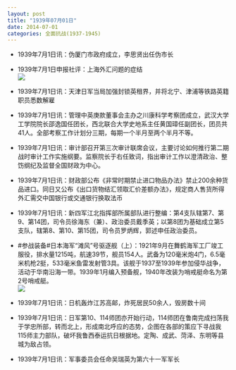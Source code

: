 ```yaml
---
layout: post
title: "1939年07月01日"
date: 2014-07-01
categories: 全面抗战(1937-1945)
---
```


<meta name="referrer" content="no-referrer" />

- 1939年7月1日讯：伪厦门市政府成立，李思贤出任伪市长 

- 1939年7月1日申报社评：上海外汇问题的症结 <br/><img src="https://ww1.sinaimg.cn/large/aca367d8jw1ehxlri9mbbj20n40ziav6.jpg" />

- 1939年7月1日讯：天津日军当局加强封锁英租界，并将北宁、津浦等铁路英籍职员悉数解雇 

- 1939年7月1日讯：管理中英庚款董事会主办之川康科学考察团成立，武汉大学工学院院长邵逸国任团长，西北联合大学史地系主任黄国璋任副团长，团员共41人。全部考察工作计划分三期，每期一个半月至两个半月不等。 

- 1939年7月1日讯：审计部召开第三次审计联席会议，主要讨论如何推行第二期战时审计工作实施纲要。监察院长于右任致词，指出审计工作以澄清政治、整饬纲纪及监督全国财政为中心。 

- 1939年7月1日讯：财政部公布《非常时期禁止进口物品办法》禁止200余种货品进口。同日又公布《出口货物结汇领取汇价差额办法》，规定商人售货所得外汇需交中国银行或交通银行换取法币 

- 1939年7月1日讯：新四军江北指挥部所属部队进行整编：第4支队辖第7、第9、第14团，司令员徐海东（兼）、政治委员戴季英；以第8团为基础成立第5支队，辖第8、第10、第15团，司令员罗炳辉，郭述申任政治委员。 

- #参战装备#日本海军“滩风”号驱逐舰（上）：1921年9月在舞鹤海军工厂竣工服役，排水量1215吨，航速39节，舰员154人。武备为120毫米炮4门，6.5毫米机枪2挺，533毫米鱼雷发射管3具。该舰于1937至1939年参加侵华战争，活动于华南沿海一带。1939年1月编入预备舰，1940年改装为哨戒艇命名为第2号哨戒艇。 <br/><img src="https://ww2.sinaimg.cn/large/aca367d8jw1ehx2ejy1tnj20go0b4dg7.jpg" />

- 1939年7月1日讯：日机轰炸江苏高邮，炸死居民50余人，毁房数十间 

- 1939年7月1日讯：日军第10、114师团亦开始行动，114师团在鲁南完成扫荡我于学忠所部，转而北上，形成南北呼应的态势，企图在各部的策应下寻战我115师主力部队，破坏我鲁西泰运抗日根据地。定陶、成武、菏泽、东明等县城为敌占领。 

- 1939年7月1日讯：军事委员会任命吴瑞英为第六十一军军长 

